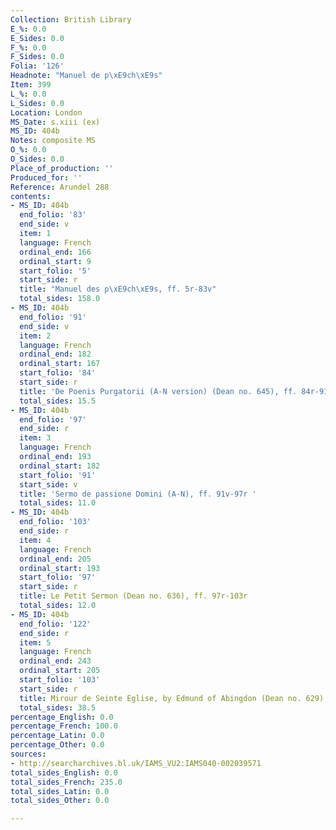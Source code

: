 ```yaml
---
Collection: British Library
E_%: 0.0
E_Sides: 0.0
F_%: 0.0
F_Sides: 0.0
Folia: '126'
Headnote: "Manuel de p\xE9ch\xE9s"
Item: 399
L_%: 0.0
L_Sides: 0.0
Location: London
MS_Date: s.xiii (ex)
MS_ID: 404b
Notes: composite MS
O_%: 0.0
O_Sides: 0.0
Place_of_production: ''
Produced_for: ''
Reference: Arundel 288
contents:
- MS_ID: 404b
  end_folio: '83'
  end_side: v
  item: 1
  language: French
  ordinal_end: 166
  ordinal_start: 9
  start_folio: '5'
  start_side: r
  title: "Manuel des p\xE9ch\xE9s, ff. 5r-83v"
  total_sides: 158.0
- MS_ID: 404b
  end_folio: '91'
  end_side: v
  item: 2
  language: French
  ordinal_end: 182
  ordinal_start: 167
  start_folio: '84'
  start_side: r
  title: 'De Poenis Purgatorii (A-N version) (Dean no. 645), ff. 84r-91v '
  total_sides: 15.5
- MS_ID: 404b
  end_folio: '97'
  end_side: r
  item: 3
  language: French
  ordinal_end: 193
  ordinal_start: 182
  start_folio: '91'
  start_side: v
  title: 'Sermo de passione Domini (A-N), ff. 91v-97r '
  total_sides: 11.0
- MS_ID: 404b
  end_folio: '103'
  end_side: r
  item: 4
  language: French
  ordinal_end: 205
  ordinal_start: 193
  start_folio: '97'
  start_side: r
  title: Le Petit Sermon (Dean no. 636), ff. 97r-103r
  total_sides: 12.0
- MS_ID: 404b
  end_folio: '122'
  end_side: r
  item: 5
  language: French
  ordinal_end: 243
  ordinal_start: 205
  start_folio: '103'
  start_side: r
  title: Mirour de Seinte Eglise, by Edmund of Abingdon (Dean no. 629), ff. 103r-122r
  total_sides: 38.5
percentage_English: 0.0
percentage_French: 100.0
percentage_Latin: 0.0
percentage_Other: 0.0
sources:
- http://searcharchives.bl.uk/IAMS_VU2:IAMS040-002039571
total_sides_English: 0.0
total_sides_French: 235.0
total_sides_Latin: 0.0
total_sides_Other: 0.0

---
```

